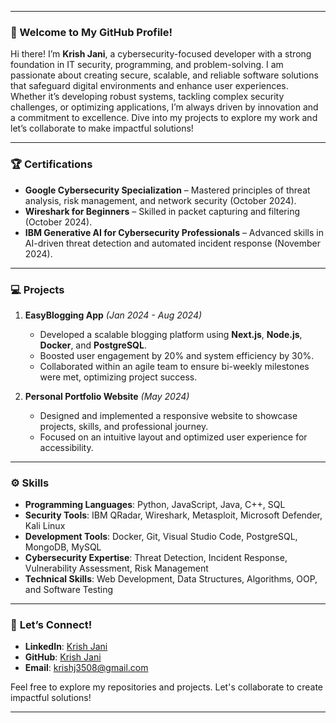 

---
### 👋 Welcome to My GitHub Profile!

Hi there! I’m **Krish Jani**, a cybersecurity-focused developer with a strong foundation in IT security, programming, and problem-solving. I am passionate about creating secure, scalable, and reliable software solutions that safeguard digital environments and enhance user experiences. Whether it’s developing robust systems, tackling complex security challenges, or optimizing applications, I’m always driven by innovation and a commitment to excellence. Dive into my projects to explore my work and let’s collaborate to make impactful solutions!

---

### 🏆 **Certifications**
- **Google Cybersecurity Specialization** – Mastered principles of threat analysis, risk management, and network security (October 2024).
- **Wireshark for Beginners** – Skilled in packet capturing and filtering (October 2024).
- **IBM Generative AI for Cybersecurity Professionals** – Advanced skills in AI-driven threat detection and automated incident response (November 2024).

---

### 💻 **Projects**
1. **EasyBlogging App** *(Jan 2024 - Aug 2024)*  
   - Developed a scalable blogging platform using **Next.js**, **Node.js**, **Docker**, and **PostgreSQL**.
   - Boosted user engagement by 20% and system efficiency by 30%.  
   - Collaborated within an agile team to ensure bi-weekly milestones were met, optimizing project success.

2. **Personal Portfolio Website** *(May 2024)*  
   - Designed and implemented a responsive website to showcase projects, skills, and professional journey.
   - Focused on an intuitive layout and optimized user experience for accessibility.

---

### ⚙️ **Skills**
- **Programming Languages**: Python, JavaScript, Java, C++, SQL  
- **Security Tools**: IBM QRadar, Wireshark, Metasploit, Microsoft Defender, Kali Linux  
- **Development Tools**: Docker, Git, Visual Studio Code, PostgreSQL, MongoDB, MySQL  
- **Cybersecurity Expertise**: Threat Detection, Incident Response, Vulnerability Assessment, Risk Management  
- **Technical Skills**: Web Development, Data Structures, Algorithms, OOP, and Software Testing

---

### 🤝 **Let’s Connect!**
- **LinkedIn**: [Krish Jani](https://www.linkedin.com/in/krish1123/)  
- **GitHub**: [Krish Jani](https://github.com/jani333)  
- **Email**: krishj3508@gmail.com  

Feel free to explore my repositories and projects. Let's collaborate to create impactful solutions!

---
